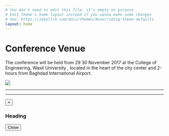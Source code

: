 ```yaml
---
# You don't need to edit this file, it's empty on purpose.
# Edit theme's home layout instead if you wanna make some changes
# See: https://jekyllrb.com/docs/themes/#overriding-theme-defaults
layout: home
---
```


# Conference Venue

The conference will be held from 29 30  November 2017 at the College of Engineering, Wasit University , located in the heart of the city center and 2-hours from Baghdad International Airport. 

<div class="row">
<div class="col-lg-3 col-sm-4 col-xs-6"><a title="Image 1" href="#"><img class="thumbnail img-responsive" src="//placehold.it/600x350"></a></div>


<hr>

<hr>
</div>
</div>
<div tabindex="-1" class="modal fade" id="myModal" role="dialog">
<div class="modal-dialog">
<div class="modal-content">
<div class="modal-header">
<button class="close" type="button" data-dismiss="modal">×</button>
<h3 class="modal-title">Heading</h3>
</div>
<div class="modal-body">

</div>
<div class="modal-footer">
<button class="btn btn-default" data-dismiss="modal">Close</button>
</div>
</div>
</div>
<script  src="https://code.jquery.com/jquery-2.2.4.min.js"  integrity="sha256-BbhdlvQf/xTY9gja0Dq3HiwQF8LaCRTXxZKRutelT44=" crossorigin="anonymous"></script>
<script type="text/javascript">
$(document).ready(function() {
$('.thumbnail').click(function(){
$('.modal-body').empty();
var title = $(this).parent('a').attr("title");
$('.modal-title').html(title);
$($(this).parents('div').html()).appendTo('.modal-body');
$('#myModal').modal({show:true});
});
});
</script>
